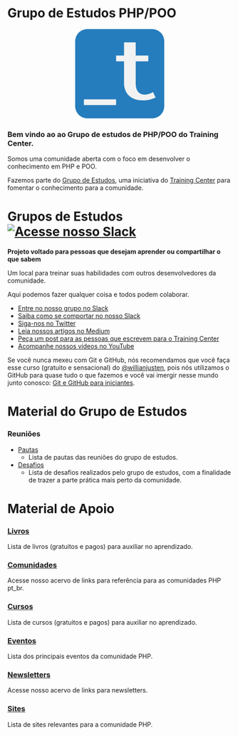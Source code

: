 # Grupo de Estudos PHP/POO

<p align="center">
    <img src="/img/logo-training-center-blue-256.jpg" alt="Training Center" width="200px">
</p>

### Bem vindo ao ao Grupo de estudos de PHP/POO do Training Center.

Somos uma comunidade aberta com o foco em desenvolver o conhecimento em PHP e POO.

Fazemos parte do [Grupo de Estudos](https://github.com/training-center/study-groups), uma iniciativa do [Training Center](https://github.com/training-center) para fomentar o conhecimento para a comunidade.

# Grupos de Estudos <a href="https://ctgroups.herokuapp.com/" title="Acesse nosso Slack" target="_blank"><img src="/images/Slack.png" alt="Acesse nosso Slack" width="25px"></a>

**Projeto voltado para pessoas que desejam aprender ou compartilhar o que sabem**

Um local para treinar suas habilidades com outros desenvolvedores da comunidade.

Aqui podemos fazer qualquer coisa e todos podem colaborar.

<ul>
<li><a href="https://ctgroups.herokuapp.com/" target="_blank" title="Entre no nosso grupo no Slack">Entre no nosso grupo no Slack</a></li>
<li><a href="https://medium.com/trainingcenter/como-se-comportar-no-slack-do-training-center-a3715fb7c00f" target="_blank" title="Saiba como se comportar no nosso Slack">Saiba como se comportar no nosso Slack</a></li>
<li><a href="https://twitter.com/trainingcentr" target="_blank" title="Siga-nos no Twitter">Siga-nos no Twitter</a></li>
<li><a href="https://medium.com/trainingcenter" target="_blank" title="Leia nossos artigos no Medium">Leia nossos artigos no Medium</a></li>
<li><a href="https://bitly.com/quero-post-no-training-center" target="_blank" title="Peça um post para as pessoas que escrevem para o Training Center">Peça um post para as pessoas que escrevem para o Training Center</a></li>
<li><a href="https://www.youtube.com/c/TrainingCenterChannel" target="_blank" title="Acompanhe nossos vídeos no YouTube">Acompanhe nossos vídeos no YouTube</a></li>
</ul>

Se você nunca mexeu com Git e GitHub, nós recomendamos que você faça esse curso (gratuito e sensacional) do [@willianjusten](https://github.com/willianjusten), pois nós utilizamos o GitHub para quase tudo o que fazemos e você vai imergir nesse mundo junto conosco: [Git e GitHub para iniciantes](https://www.udemy.com/git-e-github-para-iniciantes/).

# Material do Grupo de Estudos

### Reuniões

- [Pautas](/material_grupo_estudo/reunioes/pautas)
    - Lista de pautas das reuniões do grupo de estudos.
- [Desafios](/material_grupo_estudo/reunioes/desafios)
    - Lista de desafios realizados pelo grupo de estudos, com a finalidade de trazer a parte prática mais perto da comunidade.

# Material de Apoio

### [Livros](/material_de_apoio/livros)

Lista de livros (gratuitos e pagos) para auxiliar no aprendizado.

### [Comunidades](/material_de_apoio/comunidades)

Acesse nosso acervo de links para referência para as comunidades PHP pt_br.

### [Cursos](/material_de_apoio/cursos)

Lista de cursos (gratuitos e pagos) para auxiliar no aprendizado.

### [Eventos](/material_de_apoio/eventos)

Lista dos principais eventos da comunidade PHP.

### [Newsletters](/material_de_apoio/newsletters)

Acesse nosso acervo de links para newsletters.
### [Sites](/material_de_apoio/livros)

Lista de sites relevantes para a comunidade PHP.
